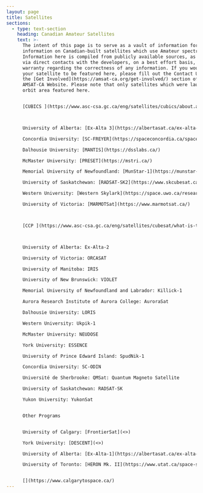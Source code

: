 ```yaml
---
layout: page
title: Satellites
sections:
  - type: text-section
    heading: Canadian Amateur Satellites
    text: >-
      The intent of this page is to serve as a vault of information for
      information on Canadian-built satellites which use Amateur spectrum.
      Information here is compiled from publicly available sources, as well as
      via direct contacts with the developers, on a best effort basis, with no
      warranty regarding the correctness of any information. If you would like
      your satellite to be featured here, please fill out the Contact Us form in
      the [Get Involved](https://amsat-ca.org/get-involved/) section of the
      AMSAT-CA Website. Please note that only satellites which were launches to
      orbit area featured here.


      [CUBICS ](https://www.asc-csa.gc.ca/eng/satellites/cubics/about.asp)(2023-Present)



      University of Alberta: [Ex-Alta 3](https://albertasat.ca/ex-alta-3/)

      Concordia University: [SC-FREYER](https://spaceconcordia.ca/spacecraft)

      Dalhousie University: [MANTIS](https://dsslabs.ca/)

      McMaster University: [PRESET](https://mstri.ca/)

      Memorial University of Newfoundland: [MunStar-1](https://munstar-1.com/)

      University of Saskatchewan: [RADSAT-SK2](https://www.skcubesat.ca/)

      Western University: [Western Skylark](https://space.uwo.ca/research/Missions%20and%20Instruments/Skylark.html)

      University of Victoria: [MARMOTSat](https://www.marmotsat.ca/)



      [CCP ](https://www.asc-csa.gc.ca/eng/satellites/cubesat/what-is-the-canadian-cubesat-project.asp)(2018-2023)



      University of Alberta: Ex-Alta-2

      University of Victoria: ORCASAT

      University of Manitoba: IRIS

      University of New Brunswick: VIOLET

      Memorial University of Newfoundland and Labrador: Killick-1

      Aurora Research Institute of Aurora College: AuroraSat

      Dalhousie University: LORIS

      Western University: Ukpik-1

      McMaster University: NEUDOSE

      York University: ESSENCE

      University of Prince Edward Island: SpudNik-1

      Concordia University: SC-ODIN

      Université de Sherbrooke: QMSat: Quantum Magneto Satellite

      University of Saskatchewan: RADSAT-SK

      Yukon University: YukonSat


      Other Programs


      University of Calgary: [FrontierSat](<>)

      York University: [DESCENT](<>)

      University of Alberta: [Ex-Alta-1](https://albertasat.ca/ex-alta-1/)

      University of Toronto: [HERON Mk. II](https://www.utat.ca/space-systems)[](https://heron.utat.space/)[](https://heron.utat.space/)


      [](https://www.calgarytospace.ca/)
---
```

